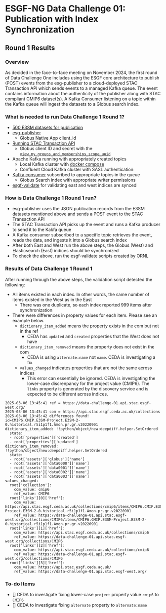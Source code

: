 # ESGF-NG Data Challenge 01: Publication with Index Synchronization

## Round 1 Results

### Overview
As decided in the face-to-face meeting on November 2024, the first round of Data Challenge One includes using the ESGF core architecture to publish (POST) events from the esg-publisher to a cloud-deployed STAC Transaction API which sends events to a managed Kafka queue. The event contains information about the authenticity of the publisher along with STAC compliant CMIP6 dataset(s). A Kafka Consumer listening on a topic within the Kafka queue will ingest the datasets to a Globus search index.

### What is needed to run Data Challenge 1 Round 1?
* [500 E3SM datasets for publication](https://g-52ba3.fd635.8443.data.globus.org/users/lukasz/esgf2/dc_west_metadata_500.tgz)
* [esg-publisher](https://github.com/ESGF/esg-publisher/tree/esgf-ng-v5.4a)
  * Globus Native App client_id
* [Running STAC Transaction API](https://github.com/esgf2-us/stac-transaction-api/tree/west-playground)
  * Globus client ID and secret with the [`view_my_groups_and_memberships_scope_uuid`](https://docs.globus.org/guides/overviews/clients-scopes-and-consents/)
* Apache Kafka running with appropriately created topics
  * Local Kafka cluster with [docker compose](https://github.com/esgf2-us/stac-transaction-api/blob/west-playground/compose.yaml)
  * Confluent Cloud Kafka cluster with SASL authentication
* [Kafka consumer](https://github.com/esgf2-us/west-consumer) subscribed to appropriate topics in the queue
  * Globus Search index with appropriate writer permissions
* [esgf-validate](https://github.com/esgf2-us/esgf-validate) for validating east and west indices are synced

### How is Data Challenge 1 Round 1 run?
* esg-publisher uses the JSON publication records from the E3SM datasets mentioned above and sends a POST event to the STAC Transaction API
* The STAC Transaction API picks up the event and runs a Kafka producer to send it to the Kakfa queue
* A Kafka consumer subscribed to a specific topic retrieves the event, reads the data, and ingests it into a Globus search index
* After both East and West run the above steps, the Globus (West) and Elasticsearch (East) indices should be synchronized
* To check the above, run the esgf-validate scripts created by ORNL

### Results of Data Challenge 1 Round 1
After running through the above steps, the validation script detected the following:
* All items existed in each index. In other words, the same number of items existed in the West as in the East
  * There was one duplicate, so each index reported 999 items after synchronization
* There were differences in property values for each item. Please see an example below.
  * `dictionary_item_added` means the property exists in the com but not in the ref
    * CEDA has `updated` and `created` properties that the West does not have
  * `dictionary_item_removed` means the property does not exist in the com
    * CEDA is using `alternate:name` not `name`. CEDA is investigating a fix. 
  * `values_changed` indicates properties that are not the same across indices
    * This error can essentially be ignored. CEDA is investigating the lower-case discrenpancy for the project value (CMIP6). The `links` property is generated by the discovery service and is expected to be different across indices.
```
2025-03-06 13:45:41 ref = https://data-challenge-01.api.stac.esgf-west.org/
2025-03-06 13:45:41 com = https://api.stac.esgf.ceda.ac.uk/collections
2025-03-06 13:45:42 differences found!
id=CMIP6.CMIP.E3SM-Project.E3SM-2-0.historical.r5i1p1f1.Amon.pr.gr.v20220901
dictionary_item_added: !!python/object/new:deepdiff.helper.SetOrdered
  state:
  - root['properties']['created']
  - root['properties']['updated']
dictionary_item_removed: !!python/object/new:deepdiff.helper.SetOrdered
  state:
  - root['assets']['globus']['name']
  - root['assets']['data0000']['name']
  - root['assets']['data0001']['name']
  - root['assets']['data0002']['name']
  - root['assets']['data0003']['name']
values_changed:
  root['collection']:
    com_value: cmip6
    ref_value: CMIP6
  root['links'][0]['href']:
    com_value: https://api.stac.esgf.ceda.ac.uk/collections/cmip6/items/CMIP6.CMIP.E3SM-Project.E3SM-2-0.historical.r5i1p1f1.Amon.pr.gr.v20220901
    ref_value: https://data-challenge-01.api.stac.esgf-west.org/collections/CMIP6/items/CMIP6.CMIP.E3SM-Project.E3SM-2-0.historical.r5i1p1f1.Amon.pr.gr.v20220901
  root['links'][1]['href']:
    com_value: https://api.stac.esgf.ceda.ac.uk/collections/cmip6
    ref_value: https://data-challenge-01.api.stac.esgf-west.org/collections/CMIP6
  root['links'][2]['href']:
    com_value: https://api.stac.esgf.ceda.ac.uk/collections/cmip6
    ref_value: https://data-challenge-01.api.stac.esgf-west.org/collections/CMIP6
  root['links'][3]['href']:
    com_value: https://api.stac.esgf.ceda.ac.uk/
    ref_value: https://data-challenge-01.api.stac.esgf-west.org/
```

### To-do Items
- [] CEDA to investigate fixing lower-case `project` property value `cmip6` to `CMIP6`
- [] CEDA to investigate fixing `alternate` property to `alternate:name`
